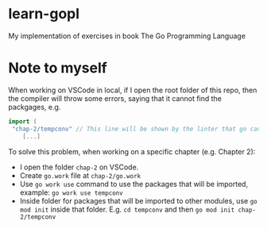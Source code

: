 # learn-gopl

My implementation of exercises in book The Go Programming Language

# Note to myself

When working on VSCode in local, if I open the root folder of this repo, then the compiler will throw some errors, saying that it cannot find the packgages, e.g.

```go
import (
 "chap-2/tempconv" // This line will be shown by the linter that go cannot find the package
    [...]
```

To solve this problem, when working on a specific chapter (e.g. Chapter 2):

- I open the folder `chap-2` on VSCode.
- Create `go.work` file at `chap-2/go.work`
- Use `go work use` command to use the packages that will be imported, example: `go work use tempconv`
- Inside folder for packages that will be imported to other modules, use `go mod init` inside that folder. E.g. `cd tempconv` and then `go mod init chap-2/tempconv`
